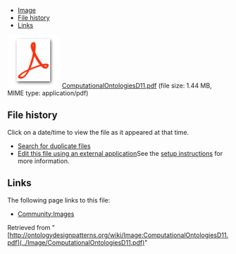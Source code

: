 * [Image](../Image/ComputationalOntologiesD11.pdf#file)
* [File history](../Image/ComputationalOntologiesD11.pdf#filehistory)
* [Links](../Image/ComputationalOntologiesD11.pdf#filelinks)

[![](../skins/common/images/icons/fileicon-pdf.png)](../Image/ComputationalOntologiesD11.pdf "ComputationalOntologiesD11.pdf")
[ComputationalOntologiesD11.pdf](../images/8/8b/ComputationalOntologiesD11.pdf "ComputationalOntologiesD11.pdf")‎  (file size: 1.44 MB, MIME type: application/pdf)





## File history

Click on a date/time to view the file as it appeared at that time.



  
* [Search for duplicate files](http://ontologydesignpatterns.org/wiki/Special:FileDuplicateSearch/ComputationalOntologiesD11.pdf "Special:FileDuplicateSearch/ComputationalOntologiesD11.pdf")
* [Edit this file using an external application](http://ontologydesignpatterns.org/wiki/index.php?title=Image:ComputationalOntologiesD11.pdf&action=edit&externaledit=true&mode=file "Image:ComputationalOntologiesD11.pdf")See the [setup instructions](http://www.mediawiki.org/wiki/Manual:External_editors "http://www.mediawiki.org/wiki/Manual:External_editors") for more information.

## Links



The following page links to this file:


* [Community:Images](../Community/Images "Community:Images")


Retrieved from "[http://ontologydesignpatterns.org/wiki/Image:ComputationalOntologiesD11.pdf](../Image/ComputationalOntologiesD11.pdf)"